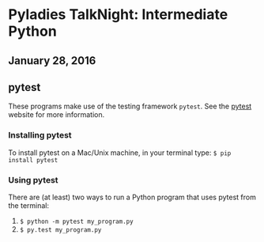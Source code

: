 # Pyladies TalkNight: Intermediate Python
## January 28, 2016

## pytest
These programs make use of the testing framework ```pytest```. See the [pytest](http://pytest.org/latest/) website for more information.

### Installing pytest
To install pytest on a Mac/Unix machine, in your terminal type: ```$ pip install pytest```

### Using pytest
There are (at least) two ways to run a Python program that uses pytest from the terminal:
1. ```$ python -m pytest my_program.py```
2. ```$ py.test my_program.py```
